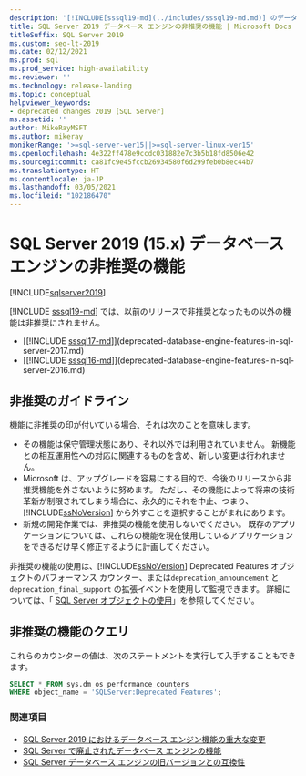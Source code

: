 ```yaml
---
description: '[!INCLUDE[sssql19-md](../includes/sssql19-md.md)] のデータベース エンジンの非推奨機能'
title: SQL Server 2019 データベース エンジンの非推奨の機能 | Microsoft Docs
titleSuffix: SQL Server 2019
ms.custom: seo-lt-2019
ms.date: 02/12/2021
ms.prod: sql
ms.prod_service: high-availability
ms.reviewer: ''
ms.technology: release-landing
ms.topic: conceptual
helpviewer_keywords:
- deprecated changes 2019 [SQL Server]
ms.assetid: ''
author: MikeRayMSFT
ms.author: mikeray
monikerRange: '>=sql-server-ver15||>=sql-server-linux-ver15'
ms.openlocfilehash: 4e322ff478e9ccdc031882e7c3b5b18fd8506e42
ms.sourcegitcommit: ca81fc9e45fccb26934580f6d299feb0b8ec44b7
ms.translationtype: HT
ms.contentlocale: ja-JP
ms.lasthandoff: 03/05/2021
ms.locfileid: "102186470"
---
```

# <a name="deprecated-database-engine-features-in-sql-server-2019-15x"></a>SQL Server 2019 (15.x) データベース エンジンの非推奨の機能

[!INCLUDE[sqlserver2019](../includes/applies-to-version/sqlserver2019.md)]

[!INCLUDE [sssql19-md](../includes/sssql19-md.md)] では、以前のリリースで非推奨となったもの以外の機能は非推奨にされません。

- [[!INCLUDE [sssql17-md](../includes/sssql17-md.md)]](deprecated-database-engine-features-in-sql-server-2017.md)
- [[!INCLUDE [sssql16-md](../includes/sssql16-md.md)]](deprecated-database-engine-features-in-sql-server-2016.md)

## <a name="deprecation-guidelines"></a>非推奨のガイドライン

機能に非推奨の印が付いている場合、それは次のことを意味します。

- その機能は保守管理状態にあり、それ以外では利用されていません。 新機能との相互運用性への対応に関連するものを含め、新しい変更は行われません。
- Microsoft は、アップグレードを容易にする目的で、今後のリリースから非推奨機能を外さないように努めます。 ただし、その機能によって将来の技術革新が制限されてしまう場合に、永久的にそれを中止、つまり、[!INCLUDE[ssNoVersion](../includes/ssnoversion-md.md)] から外すことを選択することがまれにあります。
- 新規の開発作業では、非推奨の機能を使用しないでください。 既存のアプリケーションについては、これらの機能を現在使用しているアプリケーションをできるだけ早く修正するように計画してください。     

非推奨の機能の使用は、[!INCLUDE[ssNoVersion](../includes/ssnoversion-md.md)] Deprecated Features オブジェクトのパフォーマンス カウンター、または`deprecation_announcement` と `deprecation_final_support` の拡張イベントを使用して監視できます。 詳細については、「 [SQL Server オブジェクトの使用](../relational-databases/performance-monitor/use-sql-server-objects.md)」を参照してください。  

## <a name="query-deprecated-features"></a>非推奨の機能のクエリ

これらのカウンターの値は、次のステートメントを実行して入手することもできます。  

```sql
SELECT * FROM sys.dm_os_performance_counters
WHERE object_name = 'SQLServer:Deprecated Features';
```

### <a name="see-also"></a>関連項目

- [SQL Server 2019 におけるデータベース エンジン機能の重大な変更](../database-engine/breaking-changes-to-database-engine-features-in-sql-server-version-15.md)
- [SQL Server で廃止されたデータベース エンジンの機能](../database-engine/discontinued-database-engine-functionality-in-sql-server.md)
- [SQL Server データベース エンジンの旧バージョンとの互換性](./discontinued-database-engine-functionality-in-sql-server.md)
